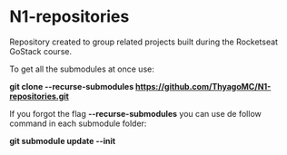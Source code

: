 # N1-repositories

Repository created to group related projects built during the Rocketseat GoStack course. 

To get all the submodules at once use:

**git clone --recurse-submodules https://github.com/ThyagoMC/N1-repositories.git**

If you forgot the flag **--recurse-submodules** you can use de follow command in each submodule folder:

**git submodule update --init**
